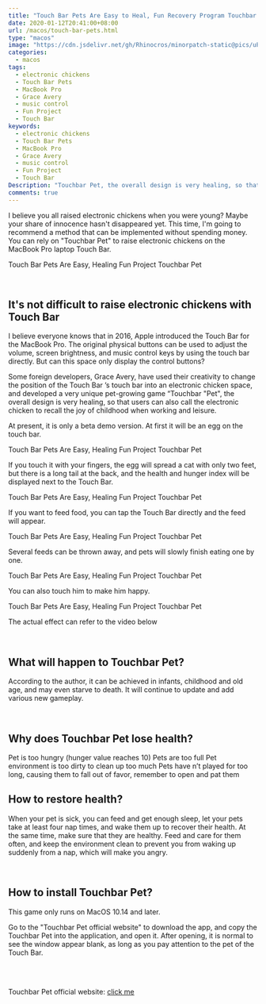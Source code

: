 ```yaml
---
title: "Touch Bar Pets Are Easy to Heal, Fun Recovery Program Touchbar Pet"
date: 2020-01-12T20:41:00+08:00
url: /macos/touch-bar-pets.html
type: "macos"
image: "https://cdn.jsdelivr.net/gh/Rhinocros/minorpatch-static@pics/uPic/MrJpzD.jpg"
categories:
  - macos
tags:
  - electronic chickens
  - Touch Bar Pets
  - MacBook Pro
  - Grace Avery
  - music control
  - Fun Project
  - Touch Bar
keywords:
  - electronic chickens
  - Touch Bar Pets
  - MacBook Pro
  - Grace Avery
  - music control
  - Fun Project
  - Touch Bar
Description: "Touchbar Pet, the overall design is very healing, so that users can also call the electronic chicken to recall the joy of childhood when working and leisure."
comments: true
---
```

I believe you all raised electronic chickens when you were young? Maybe your share of innocence hasn't disappeared yet. This time, I'm going to recommend a method that can be implemented without spending money. You can rely on "Touchbar Pet" to raise electronic chickens on the MacBook Pro laptop Touch Bar.

Touch Bar Pets Are Easy, Healing Fun Project Touchbar Pet

 

## It's not difficult to raise electronic chickens with Touch Bar

I believe everyone knows that in 2016, Apple introduced the Touch Bar for the MacBook Pro. The original physical buttons can be used to adjust the volume, screen brightness, and music control keys by using the touch bar directly. But can this space only display the control buttons?

Some foreign developers, Grace Avery, have used their creativity to change the position of the Touch Bar ’s touch bar into an electronic chicken space, and developed a very unique pet-growing game “Touchbar "Pet", the overall design is very healing, so that users can also call the electronic chicken to recall the joy of childhood when working and leisure.

At present, it is only a beta demo version. At first it will be an egg on the touch bar.

Touch Bar Pets Are Easy, Healing Fun Project Touchbar Pet

If you touch it with your fingers, the egg will spread a cat with only two feet, but there is a long tail at the back, and the health and hunger index will be displayed next to the Touch Bar.

Touch Bar Pets Are Easy, Healing Fun Project Touchbar Pet

If you want to feed food, you can tap the Touch Bar directly and the feed will appear.

Touch Bar Pets Are Easy, Healing Fun Project Touchbar Pet

Several feeds can be thrown away, and pets will slowly finish eating one by one.

Touch Bar Pets Are Easy, Healing Fun Project Touchbar Pet

You can also touch him to make him happy.

Touch Bar Pets Are Easy, Healing Fun Project Touchbar Pet

The actual effect can refer to the video below



 

## What will happen to Touchbar Pet?

According to the author, it can be achieved in infants, childhood and old age, and may even starve to death. It will continue to update and add various new gameplay.

 

## Why does Touchbar Pet lose health?

Pet is too hungry (hunger value reaches 10)
Pets are too full
Pet environment is too dirty to clean up too much
Pets have n’t played for too long, causing them to fall out of favor, remember to open and pat them
 

## How to restore health?

When your pet is sick, you can feed and get enough sleep, let your pets take at least four nap times, and wake them up to recover their health. At the same time, make sure that they are healthy. Feed and care for them often, and keep the environment clean to prevent you from waking up suddenly from a nap, which will make you angry.

 

## How to install Touchbar Pet?

This game only runs on MacOS 10.14 and later.

Go to the "Touchbar Pet official website" to download the app, and copy the Touchbar Pet into the application, and open it. After opening, it is normal to see the window appear blank, as long as you pay attention to the pet of the Touch Bar.

<br/>
<br/>

Touchbar Pet official website: [click me](https://graceavery.com/touchbar-pet/)
